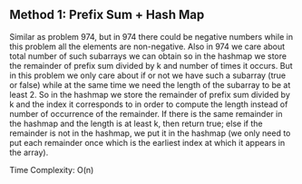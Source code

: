 ## Method 1: Prefix Sum + Hash Map

Similar as problem 974, but in 974 there could be negative numbers while in this problem all the elements are non-negative. Also in 974 we care about total number of such subarrays we can obtain so in the hashmap we store the remainder of prefix sum divided by k and number of times it occurs. But in this problem we only care about if or not we have such a subarray (true or false) while at the same time we need the length of the subarray to be at least 2. So in the hashmap we store the remainder 
of prefix sum divided by k and the index it corresponds to in order to compute the length instead of number of occurrence of the remainder. If there is the same remainder in the hashmap and the length is at least k, then return true; else if the remainder is not in the hashmap, we put it in the hashmap (we only need to put each remainder once which is the earliest index at which it appears in the array).

Time Complexity: O(n)
